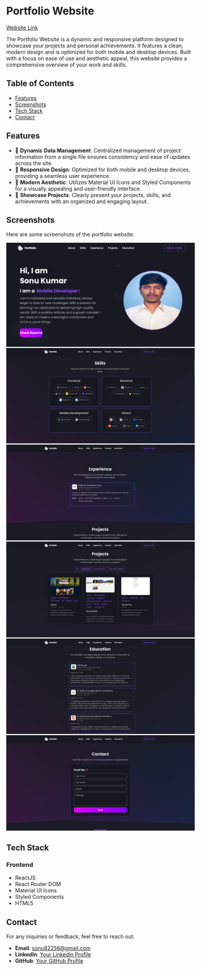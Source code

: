 # Portfolio Website

[Website Link](https://portfolio-website-chi-gules.vercel.app)

The Portfolio Website is a dynamic and responsive platform designed to showcase your projects and personal achievements. It features a clean, modern design and is optimized for both mobile and desktop devices. Built with a focus on ease of use and aesthetic appeal, this website provides a comprehensive overview of your work and skills.

## Table of Contents

- [Features](#features)
- [Screenshots](#screenshots)
- [Tech Stack](#tech-stack)
- [Contact](#contact)

## Features

- 🌟 **Dynamic Data Management**: Centralized management of project information from a single file ensures consistency and ease of updates across the site.
- 📱 **Responsive Design**: Optimized for both mobile and desktop devices, providing a seamless user experience.
- 🎨 **Modern Aesthetic**: Utilizes Material UI Icons and Styled Components for a visually appealing and user-friendly interface.
- 📄 **Showcase Projects**: Clearly present your projects, skills, and achievements with an organized and engaging layout.

## Screenshots

Here are some screenshots of the portfolio website:


![Herobanner](https://github.com/sonu82256/Github-pics/blob/main/portfolio/Home.png?raw=true)
![Skill](https://github.com/sonu82256/Github-pics/blob/main/portfolio/Skills.png?raw=true)
![Experience](https://github.com/sonu82256/Github-pics/blob/main/portfolio/Exp.png?raw=true)
![Project](https://github.com/sonu82256/Github-pics/blob/main/portfolio/project.png?raw=true)
![Education](https://github.com/sonu82256/Github-pics/blob/main/portfolio/Education.png?raw=true)
![Contacts](https://github.com/sonu82256/Github-pics/blob/main/portfolio/contact.png?raw=true)



## Tech Stack

### Frontend

- ReactJS
- React Router DOM
- Material UI Icons
- Styled Components
- HTML5

## Contact

For any inquiries or feedback, feel free to reach out:

- **Email**: sonu82256@gmail.com
- **LinkedIn**: [Your LinkedIn Profile](https://www.linkedin.com/in/sonu-kumar-2b083122b/)
- **GitHub**: [Your GitHub Profile](https://github.com/sonu82256)
